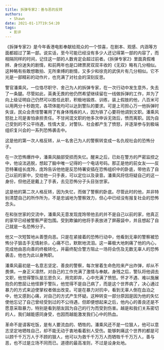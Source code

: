```yaml
---
title: 拆弹专家2：善与恶的反转
authors:
  - Shawn
date: 2021-01-17T19:54:20
tags:
  - 影评
---
```



《拆弹专家2》是今年香港电影奉献给观众的一个惊喜，在剧本、观感、内涵等方面都超过了第一部。说实话，至今可能已经没有多少人还记得第一部的内容了，而相隔同样的时间，记住这一部的人数肯定会超过前者。《拆弹专家2》里面真假难辨、身份迷失的剧情，和前两年也是口碑票房双双丰收的《无双》略有几分相似。这种略有些敢想敢拍、无所束缚的剧情，又多少和徐克的武侠片有几分相似。它不光是一部精彩的动作片，也充满了对社会的深刻反思。

<!-- more -->

警官潘乘风，一位恪尽职守、舍己为人的拆弹专家，在一次行动中发生意外，失去了一条腿。尽管如此，英勇无畏的他仍然希望继续留在一线做拆弹的工作，并为了向上级证明自己仍然可以胜任此职，积极地锻炼、训练，装上假肢的他，八百米可以用两分十秒跑完，各项体能均可以达到警队的要求。可是上司担心万一他拆弹时失误，民众会责怪警署用了有身体残疾的人，因为铁了心要将他调到文职。潘乘风怒批上司是害怕承担责任。不甘闲混文职的他多次申诉无效后，愤而离职。因为自己受到的不公平待遇，性情大变，对警队、社会都产生了愤怒，并逐渐参与到极端组织复兴会的一系列恐怖袭击中。

这是他的第一次人格反转，从一名舍己为人的警察转变成一名仇视社会的恐怖分子。

在一次恐怖爆炸中，潘乘风脑部受损而失忆。醒来之后，已处在警方的严密监控之中，他设法逃脱，想起了脑中唯一记得的一个电话号码。那正是他的前女友——反恐特署组长庞玲，庞玲告诉他他是反恐特署安插在恐怖组织中的卧底，带他去了自己以前的家中，交给他一只手表，可以定位以及录音。潘乘风将信将疑自己的这一身份，但他还是戴上了手表，去见恐怖分子头目张世家。

这是他的第二次人格反转，因为失忆，而做了警察的卧底。尽管此时的他，并非特别清楚自己的所作所为，不是忠诚地为警察效力，但心中已经没有报复社会的恐怖念头。

在和张世家的交流中，潘乘风无意发现庞玲带他去的并不是自己以前的家，他真正的家早已经被警察严密包围。受到欺骗的他将手表放进了屏蔽袋中，并且想起了自己就是一名恐怖分子。

他又一次短暂地从善堕向恶。只是在紧接着的恐怖行动中，他看到无辜的警察被恐怖分子狙击手无情射杀，心痛不已，默默地流泪。这一幕极大地刺痛了他的内心，完成他由恶向善的终极转化，并最终配合警方阻止一场将会伤及无数无辜人的恐怖袭击，他也为此以身殉职。

潘乘风最初是一名意志坚定、善良的警察，每次冒着生命危险来产出炸弹，却从不畏惧，一身正义凛然，对自己的工作充满了激情与奉献。身残之后，警队将他调去文职，他觉得警队是忘恩负义、用完即弃，心中充满了愤怒。怀才不遇、难以施展抱负的憋屈让他怪罪于警队，他觉得不是自己病了，而是这个世界病了，决心通过暴力的方式来迫使掌权者做出改变。可是在暴力对抗中，看到无辜人倒在血泊之中，他又感到心痛，对自己的方式产生怀疑。这种转变一部分原因是因为他的失忆使他忘记了自己曾经受到过的不公待遇，但即便想起来之后，他内心的善良还是不愿意采取暴力，特别是看到朋友因为自己的行为而受到伤害。越是和我们关系密切的人，我们越能感同身受，也因而越能激发我们心中的热血。

革命不是请客吃饭，是有人要流血的、牺牲的。潘乘风还不是一位狠人，他可以意志坚定地牺牲自己，却不能无动于衷地看着别人受伤。能够刺痛这个世界的都是可以顾千千万万人于不顾的狠人，他可以为救千千万万人而牺牲千千万万人，善与恶，也不过是立场不同而已。道德的最高准则，不过是设身处地。